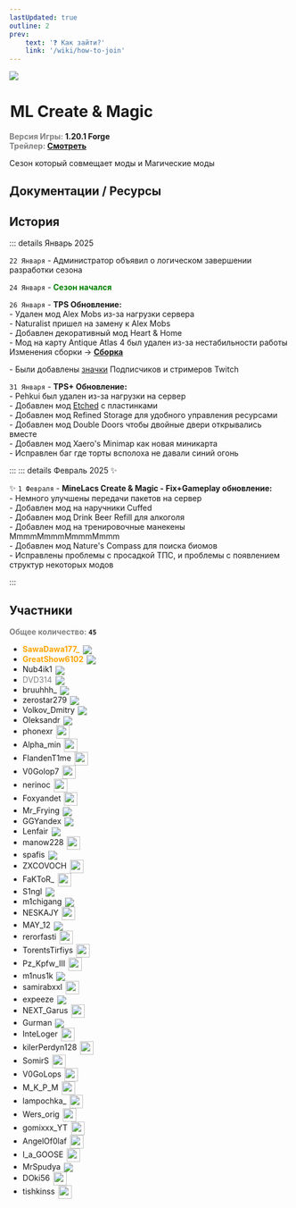 ```yaml
---
lastUpdated: true
outline: 2
prev: 
    text: '❓ Как зайти?'
    link: '/wiki/how-to-join'
---
```


![](/WIKI/ML-Create-N-Magic/banner.png)

# <iconify-icon icon="game-icons:steampunk-goggles"  style="margin-bottom:-0.3rem;margin-right:0.10rem;margin:center;color: #d77b57"></iconify-icon> ML Create & Magic <br/> <span style="color: gray;"><sup></sup></span>

**<span style="color: gray;">Версия Игры:</span> 1.20.1 Forge** <br/>
**<span style="color: gray;">Трейлер:</span> [Смотреть](https://youtu.be/jEi3TTYrKgI)**

Сезон который совмещает моды <Pill name="Create" link="https://www.curseforge.com/minecraft/mc-mods/create" image="https://media.forgecdn.net/avatars/thumbnails/1065/184/64/64/638598725500886388.png" /> и Магические моды

<!-- ::: details Трейлер

<Vid id="jEi3TTYrKgI" to="youtube" />

Премьера состоялась 23 Января в 4:30 по МСК
::: -->


## Документации / Ресурсы

<Links :items="[
    { 
        name: 'Сборка', 
        link: 'ml-createmagic/modpack', 
        icon: 'solar:box-bold-duotone',
        color: '#868dcc'
    },
    { 
        name: 'Значки', 
        link: 'ml-createmagic/nickname-custom', 
        icon: 'solar:medal-star-circle-bold-duotone',
        color: '#868dcc'
    },
    { 
        name: 'FlectoneChat', 
        link: 'ml-createmagic/flectone-chat', 
        icon: 'solar:chat-round-dots-bold-duotone',
        color: '#868dcc'
    },
    { 
        name: 'Etched', 
        link: 'ml-createmagic/etched', 
        icon: 'solar:play-circle-bold-duotone',
        color: '#868dcc'
    },
    {
      name: 'Подписка Plus',
      desc: 'Boosty',
      link: '/wiki/minelacs-plus',
      icon: 'simple-icons:boosty',
      color: '#f0662a'
    },
  ]"
/>

## История
::: details Январь 2025

`22 Января` - Администратор объявил о логическом завершении разработки сезона

`24 Января` - **<span style="color: green;">Сезон начался</span>**

`26 Января` - **TPS Обновление:** <br/>
\- Удален мод Alex Mobs из-за нагрузки сервера<br/>
\- Naturalist пришел на замену к Alex Mobs<br/>
\- Добавлен декоративный мод Heart & Home<br/>
\- Мод на карту Antique Atlas 4 был удален из-за нестабильности работы<br/>
Изменения сборки -> **[Сборка](ml-createmagic/modpack)**<br/> 

\- Были добавлены [значки](ml-createmagic/nickname-custom) Подписчиков <Pill name="Plus" link="/wiki/minelacs-plus" icon="simple-icons:boosty" color="#f0662a" /> и стримеров Twitch

`31 Января` - **TPS+ Обновление:** <br/>
\- Pehkui был удален из-за нагрузки на сервер <br/>
\- Добавлен мод [Etched](/wiki/season/ml-createmagic/etched) с пластинками<br/>
\- Добавлен мод Refined Storage для удобного управления ресурсами<br/>
\- Добавлен мод Double Doors чтобы двойные двери открывались вместе<br/>
\- Добавлен мод Xaero's Minimap как новая миникарта<br/>
\- Исправлен баг где торты всполоха не давали синий огонь<br/>

:::
::: details Февраль 2025 ✨

✨ `1 Февраля` - **MineLacs Create & Magic - Fix+Gameplay обновление:**<br/> 
\- Немного улучшены передачи пакетов на сервер<br/>
\- Добавлен мод на наручники Cuffed <br/>
\- Добавлен мод Drink Beer Refill для алкоголя<br/>
\- Добавлен мод на тренировочные манекены MmmmMmmmMmmmMmmm <br/>
\- Добавлен мод Nature's Compass для поиска биомов <br/>
\- Исправлены проблемы с просадкой ТПС, и проблемы с появлением структур некоторых модов<br/>

:::

## Участники
**<span style="color: gray;">Общее количество:</span> `45`**

- **<span style="color: orange;">SawaDawa177_</span>** <img src="https://api.mineatar.io/face/0c81442c240b4087851ff50f3d8fd589?scale=3" style="display: inline; margin: 0 2px; vertical-align: middle;" />
- **<span style="color: orange;">GreatShow6102</span>** <img src="https://api.mineatar.io/face/ceb1b631-d2ff-4166-8458-e4c8498e1248?scale=3" style="display: inline; margin: 0 2px; vertical-align: middle;" />
- Nub4ik1  <img src="https://api.mineatar.io/face/d2b496f0-c2b0-4849-8dee-a6bda731a7eb?scale=3" style="display: inline; margin: 0 2px; vertical-align: middle;" />
- <span style="color: gray;">DVD314</span> <img src="https://api.mineatar.io/face/9806b0b5-baa2-48c6-b70e-64af239a78eb?scale=3" style="display: inline; margin: 0 2px; vertical-align: middle;" /> 
- bruuhhh_ <img src="https://api.mineatar.io/face/45e529c8-4a8e-44eb-b02c-5b99e41a9d1c?scale=3" style="display: inline; margin: 0 2px; vertical-align: middle;" /> 
- zerostar279 <img src="https://api.mineatar.io/face/cfc33bd0-b49d-4b65-99d8-92ee7090a011?scale=3" style="display: inline; margin: 0 2px; vertical-align: middle;" /> 
- Volkov_Dmitry <img src="https://api.mineatar.io/face/fb7aeb5d-4397-48de-ac23-c1785034ef21?scale=3" style="display: inline; margin: 0 2px; vertical-align: middle;" /> 
- Oleksandr <img src="https://api.mineatar.io/face/23453d68-e515-4bb0-be4f-1bc0c1ac8ef1?scale=3" style="display: inline; margin: 0 2px; vertical-align: middle;" />
- phonexr <img src="/minecraft/playerHeads/steveHead.png" style="display: inline; margin: 0 2px; vertical-align: middle;" width="24" height="24"/>
- Alpha_min <img src="/minecraft/playerHeads/steveHead.png" style="display: inline; margin: 0 2px; vertical-align: middle;" width="24" height="24"/>
- FlandenT1me <img src="/minecraft/playerHeads/steveHead.png" style="display: inline; margin: 0 2px; vertical-align: middle;" width="24" height="24"/>
- V0Golop7 <img src="/minecraft/playerHeads/steveHead.png" style="display: inline; margin: 0 2px; vertical-align: middle;" width="24" height="24"/>
- nerinoc <img src="/minecraft/playerHeads/steveHead.png" style="display: inline; margin: 0 2px; vertical-align: middle;" width="24" height="24"/>
- Foxyandet <img src="/minecraft/playerHeads/steveHead.png" style="display: inline; margin: 0 2px; vertical-align: middle;" width="24" height="24"/>
- Mr_Frying <img src="https://api.mineatar.io/face/8a587fdf-a714-42db-b460-cac37bfaaaeb?scale=3" style="display: inline; margin: 0 2px; vertical-align: middle;" />
- GGYandex <img src="https://api.mineatar.io/face/cc0c068e-8242-490b-9e1e-68dd925ebdb3?scale=3" style="display: inline; margin: 0 2px; vertical-align: middle;" />
- Lenfair <img src="https://api.mineatar.io/face/d36339eb-2d45-4c50-a1d9-06be69c1321e?scale=3" style="display: inline; margin: 0 2px; vertical-align: middle;" />
- manow228 <img src="/minecraft/playerHeads/steveHead.png" style="display: inline; margin: 0 2px; vertical-align: middle;" width="24" height="24"/>
- spafis <img src="https://api.mineatar.io/face/24c076a7-aecc-4934-9d95-19ccc5860bc2?scale=3" style="display: inline; margin: 0 2px; vertical-align: middle;" />
- ZXCOVOCH <img src="/minecraft/playerHeads/steveHead.png" style="display: inline; margin: 0 2px; vertical-align: middle;" width="24" height="24"/>
- FaKToR_ <img src="/minecraft/playerHeads/steveHead.png" style="display: inline; margin: 0 2px; vertical-align: middle;" width="24" height="24"/>
- S1ngl <img src="https://api.mineatar.io/face/cd017093-8033-4045-8204-fec3b17a9e69?scale=3" style="display: inline; margin: 0 2px; vertical-align: middle;" />
- m1chigang <img src="https://api.mineatar.io/face/566bac65-6941-4454-9d50-7a4339fc433a?scale=3" style="display: inline; margin: 0 2px; vertical-align: middle;" />
- NESKAJY <img src="/minecraft/playerHeads/steveHead.png" style="display: inline; margin: 0 2px; vertical-align: middle;" width="24" height="24"/>
- MAY_12 <img src="https://api.mineatar.io/face/119df178-117b-48c3-8eeb-4727ead662ed?scale=3" style="display: inline; margin: 0 2px; vertical-align: middle;" />
- rerorfasti <img src="/minecraft/playerHeads/steveHead.png" style="display: inline; margin: 0 2px; vertical-align: middle;" width="24" height="24"/>
- TorentsTirfiys <img src="/minecraft/playerHeads/steveHead.png" style="display: inline; margin: 0 2px; vertical-align: middle;" width="24" height="24"/>
- Pz_Kpfw_III <img src="/minecraft/playerHeads/steveHead.png" style="display: inline; margin: 0 2px; vertical-align: middle;" width="24" height="24"/>
- m1nus1k <img src="https://api.mineatar.io/face/2b4b6a4e-dfc1-41b4-926a-6cd0e18fb786?scale=3" style="display: inline; margin: 0 2px; vertical-align: middle;" />
- samirabxxl <img src="/minecraft/playerHeads/steveHead.png" style="display: inline; margin: 0 2px; vertical-align: middle;" width="24" height="24"/>
- expeeze <img src="https://api.mineatar.io/face/cdd3d3eb-57a9-46a2-961c-e52d2f1219f3?scale=3" style="display: inline; margin: 0 2px; vertical-align: middle;" />
- NEXT_Garus <img src="/minecraft/playerHeads/steveHead.png" style="display: inline; margin: 0 2px; vertical-align: middle;" width="24" height="24"/>
- Gurman <img src="https://api.mineatar.io/face/373d97b1-de94-4a6c-a71c-0cee5277e0b1?scale=3" style="display: inline; margin: 0 2px; vertical-align: middle;" />
- InteLoger <img src="/minecraft/playerHeads/steveHead.png" style="display: inline; margin: 0 2px; vertical-align: middle;" width="24" height="24"/>
- kilerPerdyn128 <img src="/minecraft/playerHeads/steveHead.png" style="display: inline; margin: 0 2px; vertical-align: middle;" width="24" height="24"/>
- SomirS <img src="/minecraft/playerHeads/steveHead.png" style="display: inline; margin: 0 2px; vertical-align: middle;" width="24" height="24"/>
- V0GoLops <img src="/minecraft/playerHeads/steveHead.png" style="display: inline; margin: 0 2px; vertical-align: middle;" width="24" height="24"/>
- M_K_P_M <img src="/minecraft/playerHeads/steveHead.png" style="display: inline; margin: 0 2px; vertical-align: middle;" width="24" height="24"/>
- lampochka_  <img src="/minecraft/playerHeads/steveHead.png" style="display: inline; margin: 0 2px; vertical-align: middle;" width="24" height="24"/>
- Wers_orig <img src="/minecraft/playerHeads/steveHead.png" style="display: inline; margin: 0 2px; vertical-align: middle;" width="24" height="24"/>
- gomixxx_YT <img src="/minecraft/playerHeads/steveHead.png" style="display: inline; margin: 0 2px; vertical-align: middle;" width="24" height="24"/>
- AngelOf0laf <img src="/minecraft/playerHeads/steveHead.png" style="display: inline; margin: 0 2px; vertical-align: middle;" width="24" height="24"/>
- I_a_GOOSE <img src="/minecraft/playerHeads/steveHead.png" style="display: inline; margin: 0 2px; vertical-align: middle;" width="24" height="24"/>
- MrSpudya <img src="https://api.mineatar.io/face/a994dc62-c45a-4674-a61b-1bf9bcddf402?scale=3" style="display: inline; margin: 0 2px; vertical-align: middle;" />
- DOki56 <img src="/minecraft/playerHeads/steveHead.png" style="display: inline; margin: 0 2px; vertical-align: middle;" width="24" height="24"/>
- tishkinss <img src="/minecraft/playerHeads/steveHead.png" style="display: inline; margin: 0 2px; vertical-align: middle;" width="24" height="24"/>
